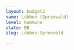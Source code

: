 ```yaml
---
layout: budget2
name: Lübben (Spreewald)
level: kommune
state: BB
slug: Lübben-Spreewald

---
```



